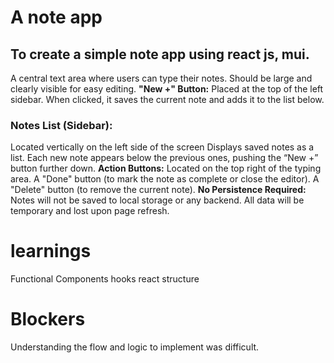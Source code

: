 
# A note app
## To create a simple note app using react js, mui.
A central text area where users can type their notes.
Should be large and clearly visible for easy editing.
**"New +" Button:**
Placed at the top of the left sidebar.
When clicked, it saves the current note and adds it to the list below.
### Notes List (Sidebar):
Located vertically on the left side of the screen
Displays saved notes as a list.
Each new note appears below the previous ones, pushing the “New +” button further down.
**Action Buttons:**
Located on the top right of the typing area.
A "Done" button (to mark the note as complete or close the editor).
A "Delete" button (to remove the current note).
**No Persistence Required:**
Notes will not be saved to local storage or any backend.
All data will be temporary and lost upon page refresh.
# learnings
Functional Components
hooks
react structure
# Blockers
Understanding the flow and logic to implement was difficult. 

